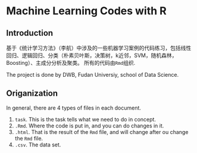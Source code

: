 # Machine Learning Codes with R

## Introduction
基于《统计学习方法》（李航）中涉及的一些机器学习案例的代码练习，包括线性回归、逻辑回归、分类（朴素贝叶斯，决策树，k近邻，SVM，随机森林，Boosting）、主成分分析及聚类。
所有的代码由`Rmd`组织.

The project is done by DWB, Fudan Universiy, school of Data Science.

## Origanization
In general, there are 4 types of files in each document. 

1. `task`. This is the task tells what we need to do in concept.
2. `.Rmd`. Where the code is put in, and you can do changes in it.
3. `.html`. That is the result of the `Rmd` file, and will change after ou change the `Rmd` file.
4. `.csv`. The data set. 
